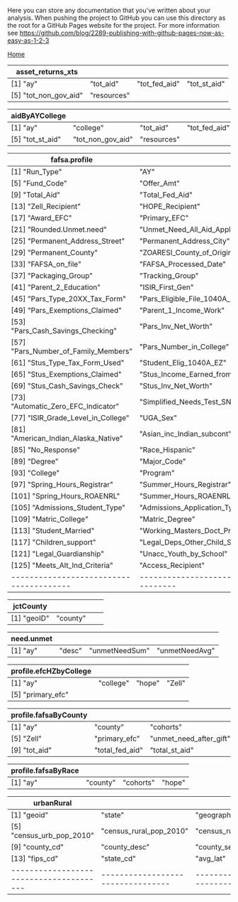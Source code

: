 Here you can store any documentation that you've written about your analysis.
When pushing the project to GitHub you can use this directory as the root for a
GitHub Pages website for the project. For more information see
https://github.com/blog/2289-publishing-with-github-pages-now-as-easy-as-1-2-3

[Home](./README.md)

| asset_returns_xts                     |                                 |                                 |                                |
|---------------------------------------|---------------------------------|---------------------------------|--------------------------------|
| [1] "ay"                              | "tot_aid"                       | "tot_fed_aid"                   | "tot_st_aid"                   |
| [5] "tot_non_gov_aid"                 | "resources"                     |                                 |                                |

| aidByAYCollege                        |                                 |                                 |                                |
|---------------------------------------|---------------------------------|---------------------------------|--------------------------------|
| [1] "ay"                              | "college"                       | "tot_aid"                       | "tot_fed_aid"                  |
| [5] "tot_st_aid"                      | "tot_non_gov_aid"               | "resources"                     |                                |

| fafsa.profile                         |                                 |                                 |                                |
|---------------------------------------|---------------------------------|---------------------------------|--------------------------------|
|  [1] "Run_Type"                       |"AY"                             |"UGA_ID"                         |"Name"                          |
|  [5] "Fund_Code"                      |"Offer_Amt"                      |"Accept_Amt"                     |"Paid_Amt"                      |
|  [9] "Total_Aid"                      |"Total_Fed_Aid"                  |"Total_State_Aid"                |"Total_NonFed_State_Aid"        |
| [13] "Zell_Recipient"                 |"HOPE_Recipient"                 |"Resources"                      |"Award_Budget"                  |
| [17] "Award_EFC"                      |"Primary_EFC"                    |"Rounded.EFC"                    |"Unmet_Need_No_Lns_Work_Applied"|
| [21] "Rounded.Unmet.need"             |"Unmet_Need_All_Aid_Applied"     |"Residency"                      |"Email_Address"                 |
| [25] "Permanent_Address_Street"       |"Permanent_Address_City"         |"Permanent_Address_State"        |"Permanent_Address_Zip"         |
| [29] "Permanent_County"               |"ZOARESI_County_of_Origin"       |"Stu_ISIR_State_of_Residence"    |"High_School"                   |
| [33] "FAFSA_on_file"                  |"FAFSA_Processed_Date"           |"Packaging_Reqs_Complete_Date"   |"Packaging_Complete_Date"       |
| [37] "Packaging_Group"                |"Tracking_Group"                 |"Stus_Marital_Status"            |"Parent_1_Education"            |
| [41] "Parent_2_Education"             |"ISIR_First_Gen"                 |"Pars_Tax_Return_Completed"      |"Parent_IRS_Request_Flag"       |
| [45] "Pars_Type_20XX_Tax_Form"        |"Pars_Eligible_File_1040A_EZ"    |"Pars_AGI"                       |"Pars_US_Income_Tax_Paid"       |
| [49] "Pars_Exemptions_Claimed"        |"Parent_1_Income_Work"           |"Parent_2_Income_Work"           |"Total_Parents_Income_From_Work"|
| [53] "Pars_Cash_Savings_Checking"     |"Pars_Inv_Net_Worth"             |"Pars_Business_Inv_Farm"         |"Pars_Marital_Status"           |
| [57] "Pars_Number_of_Family_Members"  |"Pars_Number_in_College"         |"Stus_Tax_Return_Completed"      |"Student_IRS_Request_Flag"      |
| [61] "Stus_Type_Tax_Form_Used"        |"Student_Elig_1040A_EZ"          |"Stus_AGI"                       |"Stus_US_Income_Tax_Paid"       |
| [65] "Stus_Exemptions_Claimed"        |"Stus_Income_Earned_from_Work"   |"Spouses_Inc_Earned_from_Work"   |"Total_Stu_Spouse_Inc_from_Work"|
| [69] "Stus_Cash_Savings_Check"        |"Stus_Inv_Net_Worth"             |"Stus_Business_Inv_Farm"         |"Pell_Grant_Eligibility_Flag"   |
| [73] "Automatic_Zero_EFC_Indicator"   |"Simplified_Needs_Test_SNT"      |"Current_GPA"                    |"Current_HRS_Earned"            |
| [77] "ISIR_Grade_Level_in_College"    |"UGA_Sex"                        |"ISIR_Sex"                       |"Black_or_African_American"     |
| [81] "American_Indian_Alaska_Native"  |"Asian_inc_Indian_subcont"       |"Native_Hawaiian_Pacific_Isl"    |"White_inc_Middle_Eastern"      |
| [85] "No_Response"                    |"Race_Hispanic"                  |"Minority"                       |"Level"                         |
| [89] "Degree"                         |"Major_Code"                     |"Major"                          |"Department"                    |
| [93] "College"                        |"Program"                        |"Campus"                         |"Fall_Hours_Registrar"          |
| [97] "Spring_Hours_Registrar"         |"Summer_Hours_Registrar"         |"Enrolled_in_AY_Registrar"       |"Fall_Hours_ROAENRL"            |
|[101] "Spring_Hours_ROAENRL"           |"Summer_Hours_ROAENRL"           |"Admissions_Applicant_Decision"  |"Admissions_Matric_Term"        |
|[105] "Admissions_Student_Type"        |"Admissions_Application_Type"    |"Matric_Major"                   |"Matric_Dept"                   |
|[109] "Matric_College"                 |"Matric_Degree"                  |"Dependency_Status"              |"Born_Before_01_01_XXYY"        |
|[113] "Student_Married"                |"Working_Masters_Doct_Program"   |"Active_duty_Armed_forces"       |"Veteran_Armed_Forces"          |
|[117] "Children_support"               |"Legal_Deps_Other_Child_Spouse"  |"Orphan_WardofCourt_FosterCare"  |"Emanancipated_Minor"           |
|[121] "Legal_Guardianship"             |"Unacc_Youth_by_School"          |"Unacc_Youth_by_HUD"             |"At_Risk_of_Homelessness"       |
|[125] "Meets_Alt_Ind_Criteria"         |"Access_Recipient"               |"GA_Commit_Recipient"            |"Degree_Status"                 |
|---------------------------------------|---------------------------------|---------------------------------|--------------------------------|

| jctCounty                             |                                 |                                 |                                |
|---------------------------------------|---------------------------------|---------------------------------|--------------------------------|
| [1] "geoID"                           | "county"                        |                                 |                                |

| need.unmet                            |                                 |                                 |                                |
|---------------------------------------|---------------------------------|---------------------------------|--------------------------------|
| [1] "ay"                              | "desc"                          | "unmetNeedSum"                  | "unmetNeedAvg"                 |


| profile.efcHZbyCollege                |                                 |                                 |                                |
|---------------------------------------|---------------------------------|---------------------------------|--------------------------------|
| [1] "ay"                              | "college"                       | "hope"                          | "Zell"                         |
| [5] "primary_efc"                     |                                 |                                 |                                |

| profile.fafsaByCounty                 |                                 |                                 |                                |
|---------------------------------------|---------------------------------|---------------------------------|--------------------------------|
| [1] "ay"                              | "county"                        | "cohorts"                       | "hope"                         |
| [5] "Zell"                            | "primary_efc"                   | "unmet_need_after_gift"         | "unmet_need_all_aid"           |
| [9] "tot_aid"                         | "total_fed_aid"                 | "total_st_aid"                  | "tot_non_gov_aid"              |

| profile.fafsaByRace                   |                                 |                                 |                                |
|---------------------------------------|---------------------------------|---------------------------------|--------------------------------|
| [1] "ay"                              | "county"                        | "cohorts"                       |"hope"                          |

| urbanRural                            |                                 |                                 |                                |
|---------------------------------------|---------------------------------|---------------------------------|--------------------------------|
| [1] "geoid"                           | "state"                         | "geography_name"                |"census_tot_pop_2010"           |
| [5] "census_urb_pop_2010"             | "census_rural_pop_2010"         | "census_rur_percent_2010"       |"classification"                |
| [9] "county_cd"                       | "county_desc"                   | "county_seat"                   |"county_name"                   |
|[13] "fips_cd"                         | "state_cd"                      | "avg_lat"                       |"avg_long                       |
|---------------------------------------|---------------------------------|---------------------------------|--------------------------------|
